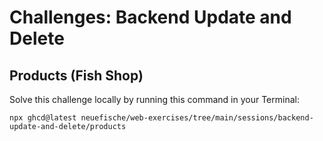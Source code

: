 # Challenges: Backend Update and Delete

## Products (Fish Shop)

Solve this challenge locally by running this command in your Terminal:

```
npx ghcd@latest neuefische/web-exercises/tree/main/sessions/backend-update-and-delete/products
```
